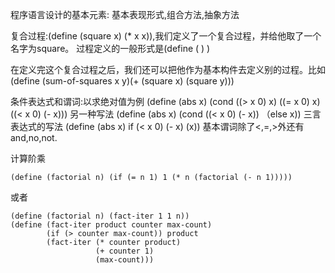 程序语言设计的基本元素: 基本表现形式,组合方法,抽象方法

复合过程:(define (square x) (* x x)),我们定义了一个复合过程，并给他取了一个名字为square。
过程定义的一般形式是(define (<name> <parameters>) <body>)

在定义完这个复合过程之后，我们还可以把他作为基本构件去定义别的过程。比如
(define (sum-of-squares x y)(+ (square x) (square y)))

条件表达式和谓词:以求绝对值为例 (define (abs x) (cond ((> x 0) x)
                                                  ((= x 0) x)
                                                  ((< x 0) (- x)))
另一种写法                   (define (abs x) (cond ((< x 0) (- x))
                                                  （else x))
三言表达式的写法              (define (abs x) if (< x 0) (- x) (x))
基本谓词除了<,=,>外还有and,no,not.

计算阶乘

```
(define (factorial n) (if (= n 1) 1 (* n (factorial (- n 1)))))
```
或者</br>

```
(define (factorial n) (fact-iter 1 1 n))
(define (fact-iter product counter max-count)
        (if (> counter max-count)) product
        (fact-iter (* counter product)
                   (+ counter 1)
                   (max-count)))
```